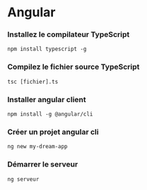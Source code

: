 Angular
=======

### Installez le compilateur TypeScript
```
npm install typescript -g
```

### Compilez le fichier source TypeScript
```
tsc [fichier].ts
```

### Installer angular client
```
npm install -g @angular/cli
```

### Créer un projet angular cli
```
ng new my-dream-app
```

### Démarrer le serveur
```
ng serveur
```